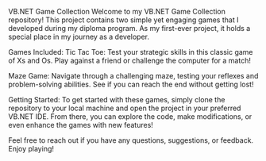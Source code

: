 VB.NET Game Collection
Welcome to my VB.NET Game Collection repository! This project contains two simple yet engaging games that I developed during my diploma program. As my first-ever project, it holds a special place in my journey as a developer.

Games Included:
Tic Tac Toe: Test your strategic skills in this classic game of Xs and Os. Play against a friend or challenge the computer for a match!

Maze Game: Navigate through a challenging maze, testing your reflexes and problem-solving abilities. See if you can reach the end without getting lost!

Getting Started:
To get started with these games, simply clone the repository to your local machine and open the project in your preferred VB.NET IDE. From there, you can explore the code, make modifications, or even enhance the games with new features!

Feel free to reach out if you have any questions, suggestions, or feedback. Enjoy playing!

